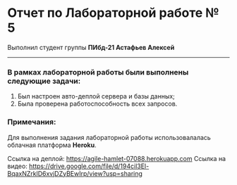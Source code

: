 # Отчет по Лабораторной работе № 5  

Выполнил студент группы **ПИбд-21 Астафьев Алексей**

******

### В рамках лабораторной работы были выполнены следующие задачи:
1. Был настроен авто-деплой сервера и базы данных;
1. Была проверена работоспособность всех запросов.

### Примечания:
Для выполнения задания лабораторной работы использовалалась облачная платформа **Heroku**.

Ссылка на деплой: https://agile-hamlet-07088.herokuapp.com 
Ссылка на видео: https://drive.google.com/file/d/194cil3El-BqaxNZrklD6xvjDZyBEwIrp/view?usp=sharing